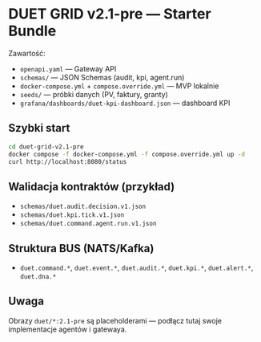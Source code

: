 # DUET GRID v2.1-pre — Starter Bundle

Zawartość:
- `openapi.yaml` — Gateway API
- `schemas/` — JSON Schemas (audit, kpi, agent.run)
- `docker-compose.yml` + `compose.override.yml` — MVP lokalnie
- `seeds/` — próbki danych (PV, faktury, granty)
- `grafana/dashboards/duet-kpi-dashboard.json` — dashboard KPI

## Szybki start
```bash
cd duet-grid-v2.1-pre
docker compose -f docker-compose.yml -f compose.override.yml up -d
curl http://localhost:8080/status
```

## Walidacja kontraktów (przykład)
- `schemas/duet.audit.decision.v1.json`
- `schemas/duet.kpi.tick.v1.json`
- `schemas/duet.command.agent.run.v1.json`

## Struktura BUS (NATS/Kafka)
- `duet.command.*`, `duet.event.*`, `duet.audit.*`, `duet.kpi.*`, `duet.alert.*`, `duet.dna.*`

## Uwaga
Obrazy `duet/*:2.1-pre` są placeholderami — podłącz tutaj swoje implementacje agentów i gatewaya.
